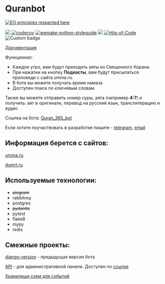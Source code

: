 # Quranbot
[![EO principles respected here](https://www.elegantobjects.org/badge.svg)](https://www.elegantobjects.org)

<a href="https://codeclimate.com/github/blablatdinov/quranbot-aiogram/maintainability"><img src="https://api.codeclimate.com/v1/badges/e4206df635326574026e/maintainability" /></a>
[![codecov](https://codecov.io/gh/blablatdinov/quranbot-aiogram/graph/badge.svg?token=4862UGV4AB)](https://codecov.io/gh/blablatdinov/quranbot-aiogram)
[![wemake-python-styleguide](https://img.shields.io/badge/style-wemake-000000.svg)](https://github.com/wemake-services/wemake-python-styleguide)
![](https://tokei.rs/b1/github/blablatdinov/quranbot-aiogram)
[![Hits-of-Code](https://hitsofcode.com/github/blablatdinov/quranbot-aiogram)](https://hitsofcode.com/github/blablatdinov/quranbot-aiogram/view)
![Custom badge](https://img.shields.io/endpoint?style=flat&url=https%3A%2F%2Fquranbot.ilaletdinov.ru%2Fapi%2Fv1%2Fusers%2Fcount-github-badge%2F)

[Документация](docs)

Функционал:
 - Каждое утро, вам будут приходить аяты из Священного Корана.
 - При нажатии на кнопку **Подкасты**, вам будут присылаться проповеди с сайта umma.ru.
 - В боте вы можете получать время намаза
 - Доступен поиск по ключевым словам

Также вы можете отправить номер суры, аята (например **4:7**) и получить: аят в оригинале, перевод на русский язык, транслитерацию и аудио

Ссылка на бота: [Quran_365_bot](https://t.me/Quran_365_bot?start=github)

Если хотите поучаствовать в разработке пишите - [telegram](https://t.me/ilaletdinov), [email](mailto:a.ilaletdinov@yandex.ru?subject=[GitHub]%20Quranbot)

## Информация берется с сайтов:

[umma.ru](https://umma.ru/)

[dumrt.ru](http://dumrt.ru/ru/)

## Используемые технологии:

 - ~~aiogram~~
 - rabbitmq
 - postgres
 - ~~pydantic~~
 - pytest
 - flake8
 - mypy
 - redis

## Смежные проекты:

[django-version](https://github.com/blablatdinov/quranbot) - предыдущая версия бота

[API](https://github.com/blablatdinov/quranbot-admin) - для административной панели. Доступен по [ссылке](https://quranbot.ilaletdinov.ru/docs)

[Хранилище схем для событий](https://github.com/blablatdinov/quranbot-schema-registry/)
